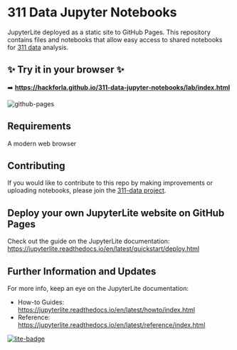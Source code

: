 # 311 Data Jupyter Notebooks

JupyterLite deployed as a static site to GitHub Pages. This repository contains files and notebooks that allow easy access to shared notebooks for [311 data](https://github.com/hackforla/311-data) analysis.

## ✨ Try it in your browser ✨

➡️ **https://hackforla.github.io/311-data-jupyter-notebooks/lab/index.html**

![github-pages](https://user-images.githubusercontent.com/591645/120649478-18258400-c47d-11eb-80e5-185e52ff2702.gif)

## Requirements

A modern web browser

## Contributing

If you would like to contribute to this repo by making improvements or uploading notebooks, please join the [311-data project](https://github.com/hackforla/311-data).

## Deploy your own JupyterLite website on GitHub Pages

Check out the guide on the JupyterLite documentation: https://jupyterlite.readthedocs.io/en/latest/quickstart/deploy.html

## Further Information and Updates

For more info, keep an eye on the JupyterLite documentation:

- How-to Guides: https://jupyterlite.readthedocs.io/en/latest/howto/index.html
- Reference: https://jupyterlite.readthedocs.io/en/latest/reference/index.html

[![lite-badge](https://jupyterlite.rtfd.io/en/latest/_static/badge.svg)](https://jupyterlite.github.io/demo)
